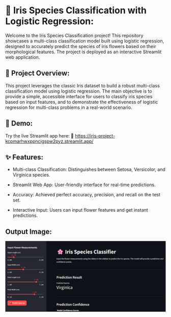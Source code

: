 # 🌸 Iris Species Classification with Logistic Regression:

Welcome to the Iris Species Classification project! 
This repository showcases a multi-class classification model built using logistic regression, designed to accurately predict the species of iris flowers based on their morphological features. The project is deployed as an interactive Streamlit web application.

## 🌟 Project Overview:

This project leverages the classic Iris dataset to build a robust multi-class classification model using logistic regression. The main objective is to provide a simple, accessible interface for users to classify iris species based on input features, and to demonstrate the effectiveness of logistic regression for multi-class problems in a real-world scenario.

## 🚀 Demo:

Try the live Streamlit app here:
🔗 https://iris-project-kcpmarhwxppncigspw2pyz.streamlit.app/

## ✨ Features:

- Multi-class Classification: Distinguishes between Setosa, Versicolor, and Virginica species.

- Streamlit Web App: User-friendly interface for real-time predictions.

- Accuracy: Achieved perfect accuracy, precision, and recall on the test set.

- Interactive Input: Users can input flower features and get instant predictions.

## Output Image:
![Iris Flower](output_images\iris_1.png)


